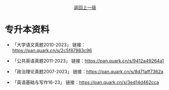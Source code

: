 <div align="center" >

[返回上一级](docs/kaozheng/_sidebar.md)

</div>

# 专升本资料

- 「大学语文真题2010-2023」​
链接：https://pan.quark.cn/s/2c5f87983c96​
​
- 「公共英语真题2011-2023」​
链接：https://pan.quark.cn/s/9412a49264a1​
​
- 「政治理论真题2007-2023」​
链接：https://pan.quark.cn/s/8d71aff7362a

- 「英语基础与写作16-23」​
链接：https://pan.quark.cn/s/3ed14d462cca